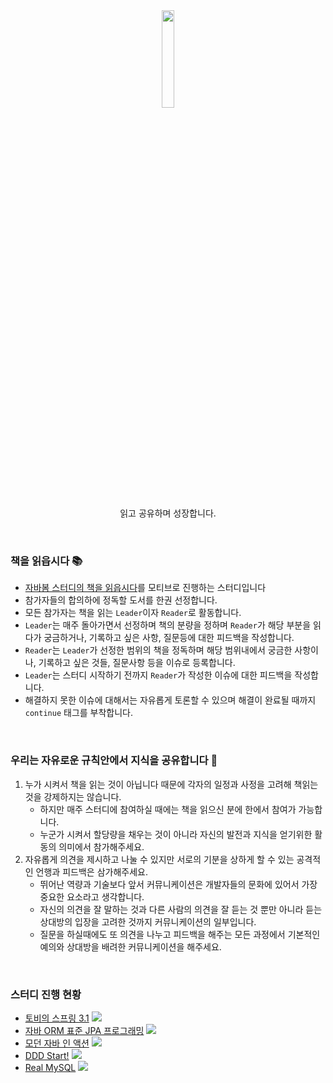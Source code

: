 <div align="center">
  
  <img src="https://user-images.githubusercontent.com/54518332/127624252-40473090-2846-40b8-a728-6f59f3fe6e58.png" height="20%" width="20%">
  <p>읽고 공유하며 성장합니다.</p>
  
</div>

<br>



### 책을 읽읍시다 📚

* [자바봄 스터디의 책을 읽읍시다](https://github.com/Java-Bom/ReadingRecord)를 모티브로 진행하는 스터디입니다
* 참가자들의 합의하에 정독할 도서를 한권 선정합니다. 
* 모든 참가자는 책을 읽는 `Leader`이자 `Reader`로 활동합니다. 
* `Leader`는 매주 돌아가면서 선정하며 책의 분량을 정하며 `Reader`가 해당 부분을 읽다가 궁금하거나, 기록하고 싶은 사항, 질문등에 대한 피드백을 작성합니다.
* `Reader`는 `Leader`가 선정한 범위의 책을 정독하며 해당 범위내에서 궁금한 사항이나, 기록하고 싶은 것들, 질문사항 등을 이슈로 등록합니다.
* `Leader`는 스터디 시작하기 전까지 `Reader`가 작성한 이슈에 대한 피드백을 작성합니다.
* 해결하지 못한 이슈에 대해서는 자유롭게 토론할 수 있으며 해결이 완료될 때까지 `continue` 태그를 부착합니다.

<br>

### 우리는 자유로운 규칙안에서 지식을 공유합니다 👀
1. 누가 시켜서 책을 읽는 것이 아닙니다 때문에 각자의 일정과 사정을 고려해 책읽는 것을 강제하지는 않습니다. 
    * 하지만 매주 스터디에 참여하실 때에는 책을 읽으신 분에 한에서 참여가 가능합니다. 
    * 누군가 시켜서 할당량을 채우는 것이 아니라 자신의 발전과 지식을 얻기위한 활동의 의미에서 참가해주세요.
2. 자유롭게 의견을 제시하고 나눌 수 있지만 서로의 기분을 상하게 할 수 있는 공격적인 언행과 피드백은 삼가해주세요.
    * 뛰어난 역량과 기술보다 앞서 커뮤니케이션은 개발자들의 문화에 있어서 가장 중요한 요소라고 생각합니다.
    * 자신의 의견을 잘 말하는 것과 다른 사람의 의견을 잘 듣는 것 뿐만 아니라 듣는 상대방의 입장을 고려한 것까지 커뮤니케이션의 일부입니다.
    * 질문을 하실때에도 또 의견을 나누고 피드백을 해주는 모든 과정에서 기본적인 예의와 상대방을 배려한 커뮤니케이션을 해주세요.

<br>

### 스터디 진행 현황
* [토비의 스프링 3.1]()  <img src="https://img.shields.io/badge/fin-2021--04--12%20~%202021--05--31-red">
* [자바 ORM 표준 JPA 프로그래밍]() <img src="https://img.shields.io/badge/fin-2021--06--01%20~%202021--08--12-red">
* [모던 자바 인 액션]() <img src="https://img.shields.io/badge/fin-2021--05--20%20~%202021--08--05-red">
* [DDD Start!]() <img src="https://img.shields.io/badge/fin-2021--08--16%20~%202021--10--30-red">
* [Real MySQL]() <img src="https://img.shields.io/badge/start-2021--11--01%20~-green">
